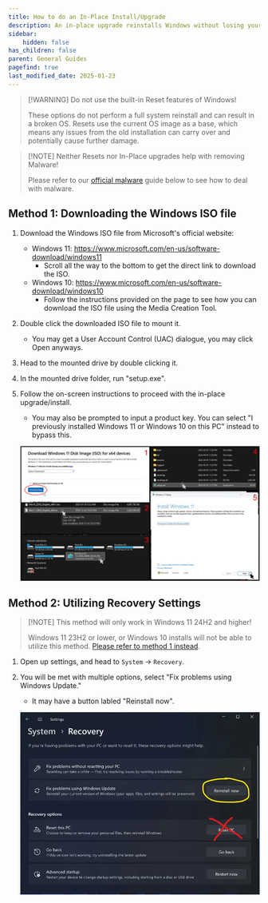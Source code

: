 ```yaml
---
title: How to do an In-Place Install/Upgrade
description: An in-place upgrade reinstalls Windows without losing your files, settings, or apps. It fixes system issues by refreshing core OS files and is preferred over a Reset for the same outcome.
sidebar:
    hidden: false
has_children: false
parent: General Guides
pagefind: true
last_modified_date: 2025-01-23
---
```

> [!WARNING] Do not use the built-in Reset features of Windows!
>
> These options do not perform a full system reinstall and can result in a broken OS. Resets use the current OS image as a base, which means any issues from the old installation can carry over and potentially cause further damage.

> [!NOTE] Neither Resets nor In-Place upgrades help with removing Malware!
>
> Please refer to our [official malware](/safety-security/malware-guide) guide below to see how to deal with malware.

## Method 1: Downloading the Windows ISO file
1. Download the Windows ISO file from Microsoft's official website:
    - Windows 11: https://www.microsoft.com/en-us/software-download/windows11
        - Scroll all the way to the bottom to get the direct link to download the ISO.
    - Windows 10: https://www.microsoft.com/en-us/software-download/windows10
        - Follow the instructions provided on the page to see how you can download the ISO file using the Media Creation Tool.
2. Double click the downloaded ISO file to mount it.
    - You may get a User Account Control (UAC) dialogue, you may click Open anyways.
3. Head to the mounted drive by double clicking it.
4. In the mounted drive folder, run "setup.exe".
5. Follow the on-screen instructions to proceed with the in-place upgrade/install.
    - You may also be prompted to input a product key. You can select "I previously installed Windows 11 or Windows 10 on this PC" instead to bypass this.

    ![method-1-steps.jpg](/src/assets/in-place-upgrade/method-1-steps.jpg)

## Method 2: Utilizing Recovery Settings

> [!NOTE] This method will only work in Windows 11 24H2 and higher!
>
> Windows 11 23H2 or lower, or Windows 10 installs will not be able to utilize this method. [Please refer to method 1 instead](/guides/in-place-upgrade/#method-1-downloading-the-windows-iso-file).

1. Open up settings, and head to `System` -> `Recovery`.
2. You will be met with multiple options, select "Fix problems using Windows Update."
    - It may have a button labled "Reinstall now".

    ![method-2-steps.png](/src/assets/in-place-upgrade/method-2-steps.png)
